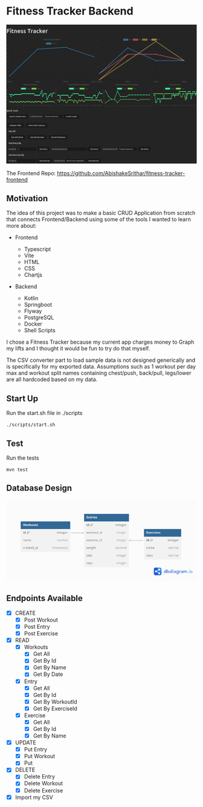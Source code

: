 # **Fitness Tracker Backend**

![img.png](img.png)

The Frontend Repo: https://github.com/AbishakeSrithar/fitness-tracker-frontend

## Motivation
The idea of this project was to make a basic CRUD Application from scratch that connects Frontend/Backend using some of the tools I wanted to learn more about:
- Frontend
    - Typescript
    - Vite
    - HTML
    - CSS
    - Chartjs

- Backend
    - Kotlin
    - Springboot
    - Flyway
    - PostgreSQL
    - Docker
    - Shell Scripts

I chose a Fitness Tracker because my current app charges money to Graph my lifts and I thought it would be fun to try do that myself. 

The CSV converter part to load sample data is not designed generically and is specifically for my exported data. Assumptions such as 1 workout per day max and workout split names containing chest/push, back/pull, legs/lower are all hardcoded based on my data.

## Start Up
Run the start.sh file in ./scripts
``` shell
./scripts/start.sh 
```

## Test
Run the tests
``` shell
mvn test
```

## Database Design
![database_design.png](database_design.png)

## Endpoints Available
- [x] CREATE
    - [x] Post Workout
    - [x] Post Entry
    - [x] Post Exercise
- [x] READ
    - [x] Workouts
        - [x] Get All
        - [x] Get By Id
        - [x] Get By Name
        - [x] Get By Date
    - [x] Entry
        - [x] Get All
        - [x] Get By Id
        - [x] Get By WorkoutId
        - [x] Get By ExerciseId
    - [x] Exercise
        - [x] Get All
        - [x] Get By Id
        - [x] Get By Name
- [x] UPDATE
    - [x] Put Entry
    - [x] Put Workout
    - [x] Put
- [x] DELETE
    - [x] Delete Entry
    - [x] Delete Workout
    - [x] Delete Exercise
- [x] Import my CSV
